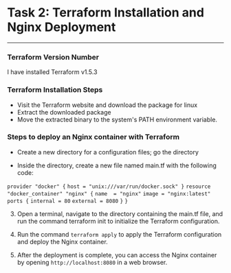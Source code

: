 # Task 2: Terraform Installation and Nginx Deployment
---

### Terraform Version Number
I have installed Terraform v1.5.3

### Terraform Installation Steps
- Visit the Terraform website and download the package for linux
- Extract the downloaded package
- Move the extracted binary to the system's PATH environment variable.

### Steps to deploy an Nginx container with Terraform

- Create a new directory for a configuration files; go the directory

- Inside the directory, create a new file named main.tf with the following code:

`provider "docker" {`
  `host = "unix:///var/run/docker.sock"
}`
`resource "docker_container" "nginx" {`
  `name  = "nginx"`
  `image = "nginx:latest"`
  `ports {`
    `internal = 80`
    `external = 8080`
  `}`
`}`

3. Open a terminal, navigate to the directory containing the main.tf file, and run the command terraform init to initialize the Terraform configuration.

4. Run the command `terraform apply` to apply the Terraform configuration and deploy the Nginx container.

5. After the deployment is complete, you can access the Nginx container by opening `http://localhost:8080` in a web browser.